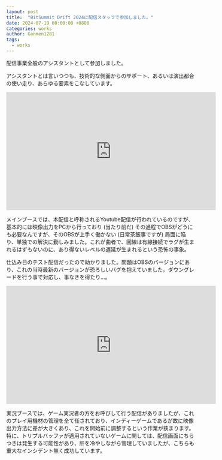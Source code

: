 ```yaml
---
layout: post
title:  "BitSummit Drift 2024に配信スタッフで参加しました。"
date: 2024-07-19 00:00:00 +0800
categories: works
author: Ganmen1281
tags:
  - works
---
```

配信事業全般のアシスタントとして参加しました。
<!--description-->

アシスタントとは言いつつも、技術的な側面からのサポート、あるいは演出都合の使い走り、あらゆる要素をこなしています。

<iframe width="560" height="315" src="https://www.youtube.com/embed/N5t_Oreljh0?si=uule7qrSdpRDcbSm" title="YouTube video player" frameborder="0" allow="accelerometer; autoplay; clipboard-write; encrypted-media; gyroscope; picture-in-picture; web-share" referrerpolicy="strict-origin-when-cross-origin" allowfullscreen></iframe>

メインブースでは、本配信と呼称されるYoutube配信が行われているのですが、基本的には映像出力をPCから行っており (当たり前だ) その過程でOBSがどうにも必要なんですが、そのOBSが上手く働かない (日常茶飯事ですが) 局面に陥り、単独での解決に勤しみました。これが曲者で、回線は有線接続でラグが生まれるはずもないのに、あり得ないレベルの遅延が生まれるという恐怖の事象。

仕込み日のテスト配信だったので助かりました。問題はOBSのバージョンにあり、これの当時最新のバージョンが恐ろしいバグを抱えていました。ダウングレードを行う事で対応し、事なきを得たり...。

<iframe width="560" height="315" src="https://www.youtube.com/embed/rLZXapG6y4Y?si=UZBQUBA3Fxw-KRin&amp;start=20719" title="YouTube video player" frameborder="0" allow="accelerometer; autoplay; clipboard-write; encrypted-media; gyroscope; picture-in-picture; web-share" referrerpolicy="strict-origin-when-cross-origin" allowfullscreen></iframe>

実況ブースでは、ゲーム実況者の方をお呼びして行う配信がありましたが、これのプレイ用機材の管理を全て任されており、インディーゲームであるが故に映像出力方法に差が大きくあり、これを開始前に調整するという作業が挟まります。特に、トリプルバッファが適用されていないゲームに関しては、配信画面にちらつきは発生する可能性があり、肝を冷やしながら管理していましたが、こちらも重大なインシデント無く成功しています。

[大塚敏郎]: https://toshime.github.io/
[後藤汰誓]:   https://gototaisei.ochakumi.com/
[石山遼]: https://rishiyama.github.io/
